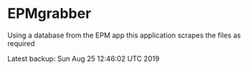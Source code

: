 # EPMgrabber
Using a database from the EPM app this application scrapes the files as required


Latest backup: Sun Aug 25 12:46:02 UTC 2019
